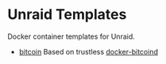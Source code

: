 # Unraid Templates
Docker container templates for Unraid.

* [bitcoin](bitcoin.xml)
  Based on trustless [docker-bitcoind](https://github.com/ofawx/docker-bitcoind/)
